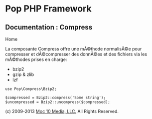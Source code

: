 Pop PHP Framework
=================

Documentation : Compress
------------------------

Home

La composante Compress offre une mÃ©thode normalisÃ©e pour compresser et
dÃ©compresser des donnÃ©es et des fichiers via les mÃ©thodes prises en
charge:

-   bzip2
-   gzip & zlib
-   lzf

<!-- -->

    use Pop\Compress\Bzip2;

    $compressed = Bzip2::compress('Some string');
    $uncompressed = Bzip2::uncompress($compressed);

\(c) 2009-2013 [Moc 10 Media, LLC.](http://www.moc10media.com) All
Rights Reserved.

